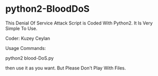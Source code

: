 # python2-BloodDoS

This Denial Of Service Attack Script is Coded With Python2. It Is Very Simple To Use.

Coder: Kuzey Ceylan

Usage Commands:
  
  python2 blood-DoS.py
  
  then use it as you want. But Please Don't Play With Files.
  
 
 
